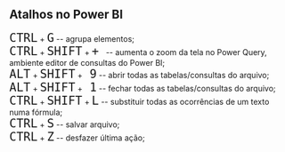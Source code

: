 ## Atalhos no Power BI

<kbd style="font-size: 1.5em;">CTRL</kbd> + <kbd style="font-size: 1.5em;"> G</kbd> -- agrupa elementos;<br>
<kbd style="font-size: 1.5em;">CTRL</kbd> + <kbd style="font-size: 1.5em;"> SHIFT</kbd> + <kbd style="font-size: 1.5em;"> + </kbd> -- aumenta o zoom da tela no Power Query, ambiente editor de consultas do Power BI;<br>
<kbd style="font-size: 1.5em;">ALT</kbd> + <kbd style="font-size: 1.5em;"> SHIFT</kbd> +<kbd style="font-size: 1.5em;"> 9</kbd> -- abrir todas as tabelas/consultas do arquivo;<br>
<kbd style="font-size: 1.5em;">ALT</kbd> + <kbd style="font-size: 1.5em;"> SHIFT</kbd> +<kbd style="font-size: 1.5em;"> 1</kbd> -- fechar todas as tabelas/consultas do arquivo;<br>
<kbd style="font-size: 1.5em;">CTRL</kbd> + <kbd style="font-size: 1.5em;"> SHIFT</kbd> + <kbd style="font-size: 1.5em;"> L</kbd> -- substituir todas as ocorrências de um texto numa fórmula;<br>
<kbd style="font-size: 1.5em;">CTRL</kbd> + <kbd style="font-size: 1.5em;">S</kbd> -- salvar arquivo;<br>
<kbd style="font-size: 1.5em;">CTRL</kbd> + <kbd style="font-size: 1.5em;">Z</kbd> -- desfazer última ação;<br>

